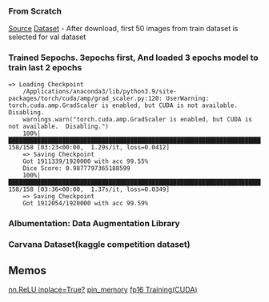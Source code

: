 ### From Scratch
[Source](https://youtu.be/IHq1t7NxS8k?si=T7iWtx50SZgPT6Ew)
[Dataset](https://www.kaggle.com/competitions/carvana-image-masking-challenge/data)
    - After download, first 50 images from train dataset is selected for val dataset 

### Trained 5epochs. 3epochs first, And loaded 3 epochs model to train last 2 epochs
```shell
=> Loading Checkpoint
    /Applications/anaconda3/lib/python3.9/site-packages/torch/cuda/amp/grad_scaler.py:120: UserWarning: torch.cuda.amp.GradScaler is enabled, but CUDA is not available.  Disabling.
    warnings.warn("torch.cuda.amp.GradScaler is enabled, but CUDA is not available.  Disabling.")
    100%|███████████████████████████████████████████████████████████████████████████████████████████████████████████████████████████████████| 158/158 [03:23<00:00,  1.29s/it, loss=0.0412]
    => Saving Checkpoint
    Got 1911339/1920000 with acc 99.55%
    Dice Score: 0.9877797365188599
    100%|███████████████████████████████████████████████████████████████████████████████████████████████████████████████████████████████████| 158/158 [03:36<00:00,  1.37s/it, loss=0.0349]
    => Saving Checkpoint
    Got 1912054/1920000 with acc 99.59%
```

### Albumentation: Data Augmentation Library
### Carvana Dataset(kaggle competition dataset)

## Memos
[nn.ReLU inplace=True?](https://keepgoingrunner.tistory.com/79)
[pin_memory](https://mopipe.tistory.com/191)
[fp16 Training(CUDA)](https://youtu.be/ks3oZ7Va8HU?si=Jf2mWdJhJE1DECUZ)